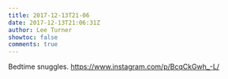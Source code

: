 ```yaml
---
title: 2017-12-13T21-06
date: 2017-12-13T21:06:31Z
author: Lee Turner
showtoc: false
comments: true
---
```


Bedtime snuggles. https://www.instagram.com/p/BcqCkGwh_-L/

